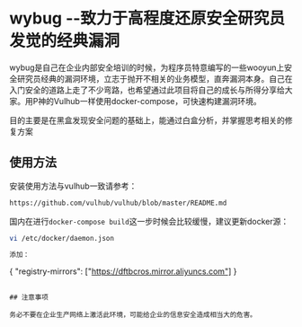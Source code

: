 # wybug --致力于高程度还原安全研究员发觉的经典漏洞

wybug是自己在企业内部安全培训的时候，为程序员特意编写的一些wooyun上安全研究员经典的漏洞环境，立志于抛开不相关的业务模型，直奔漏洞本身。自己在入门安全的道路上走了不少弯路，也希望通过此项目将自己的成长与所得分享给大家。用P神的Vulhub一样使用docker-compose，可快速构建漏洞环境。

目的主要是在黑盒发现安全问题的基础上，能通过白盒分析，并掌握思考相关的修复方案

## 使用方法

安装使用方法与vulhub一致请参考：
```bash
https://github.com/vulhub/vulhub/blob/master/README.md
```

国内在进行`docker-compose build`这一步时候会比较缓慢，建议更新docker源：
```bash
vi /etc/docker/daemon.json

添加：
```
{
    "registry-mirrors": ["https://dftbcros.mirror.aliyuncs.com"]
}
```

## 注意事项

务必不要在企业生产网络上激活此环境，可能给企业的信息安全造成相当大的危害。


